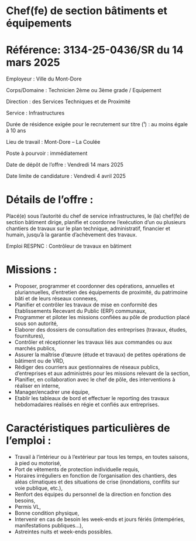 # Chef(fe) de section bâtiments et équipements

# Référence: 3134-25-0436/SR du 14 mars 2025

Employeur : Ville du Mont-Dore

Corps/Domaine : Technicien 2ème ou 3ème grade / Equipement

Direction : des Services Techniques et de Proximité

Service : Infrastructures

Durée de résidence exigée pour le recrutement sur titre (¹) : au moins égale à 10 ans

Lieu de travail : Mont-Dore – La Coulée

Poste à pourvoir : immédiatement

Date de dépôt de l’offre : Vendredi 14 mars 2025

Date limite de candidature : Vendredi 4 avril 2025

# Détails de l’offre :

Placé(e) sous l’autorité du chef de service infrastructures, le (la) chef(fe) de section bâtiment dirige, planifie et coordonne l’exécution d’un ou plusieurs chantiers de travaux sur le plan technique, administratif, financier et humain, jusqu’à la garantie d’achèvement des travaux.

Emploi RESPNC : Contrôleur de travaux en bâtiment

# Missions :

- Proposer, programmer et coordonner des opérations, annuelles et pluriannuelles, d’entretien des équipements de proximité, du patrimoine bâti et de leurs réseaux connexes,
- Planifier et contrôler les travaux de mise en conformité des Etablissements Recevant du Public (ERP) communaux,
- Programmer et piloter les missions confiées au pôle de production placé sous son autorité,
- Elaborer des dossiers de consultation des entreprises (travaux, études, fournitures),
- Contrôler et réceptionner les travaux liés aux commandes ou aux marchés publics,
- Assurer la maîtrise d’œuvre (étude et travaux) de petites opérations de bâtiment ou de VRD,
- Rédiger des courriers aux gestionnaires de réseaux publics, d’entreprises et aux administrés pour les missions relevant de la section,
- Planifier, en collaboration avec le chef de pôle, des interventions à réaliser en interne,
- Manager/encadrer une équipe,
- Etablir les tableaux de bord et effectuer le reporting des travaux hebdomadaires réalisés en régie et confiés aux entreprises.

# Caractéristiques particulières de l’emploi :

- Travail à l’intérieur ou à l’extérieur par tous les temps, en toutes saisons, à pied ou motorisé,
- Port de vêtements de protection individuelle requis,
- Horaires irréguliers en fonction de l’organisation des chantiers, des aléas climatiques et des situations de crise (inondations, conflits sur voie publique, etc.),
- Renfort des équipes du personnel de la direction en fonction des besoins,
- Permis VL,
- Bonne condition physique,
- Intervenir en cas de besoin les week-ends et jours fériés (intempéries, manifestations publiques…),
- Astreintes nuits et week-ends possibles.